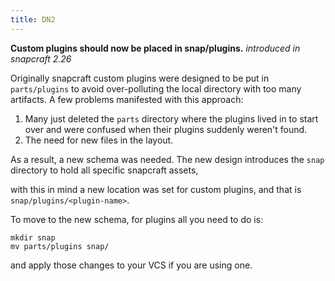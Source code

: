 ```yaml
---
title: DN2
---
```


**Custom plugins should now be placed in snap/plugins.**
_introduced in snapcraft 2.26_

Originally snapcraft custom plugins were designed to be put in `parts/plugins`
to avoid over-polluting the local directory with too many artifacts. A few
problems manifested with this approach:

1. Many just deleted the `parts` directory where the plugins lived in to start
   over and were confused when their plugins suddenly weren't found.
2. The need for new files in the layout.

As a result, a new schema was needed. The new design introduces the `snap`
directory to hold all specific snapcraft assets,

with this in mind a new location was set for custom plugins, and that is
`snap/plugins/<plugin-name>`.

To move to the new schema, for plugins all you need to do is:

```
mkdir snap
mv parts/plugins snap/
```

and apply those changes to your VCS if you are using one.

